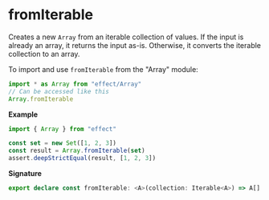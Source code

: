 # fromIterable

Creates a new `Array` from an iterable collection of values.
If the input is already an array, it returns the input as-is.
Otherwise, it converts the iterable collection to an array.

To import and use `fromIterable` from the "Array" module:

```ts
import * as Array from "effect/Array"
// Can be accessed like this
Array.fromIterable
```

**Example**

```ts
import { Array } from "effect"

const set = new Set([1, 2, 3])
const result = Array.fromIterable(set)
assert.deepStrictEqual(result, [1, 2, 3])
```

**Signature**

```ts
export declare const fromIterable: <A>(collection: Iterable<A>) => A[]
```
